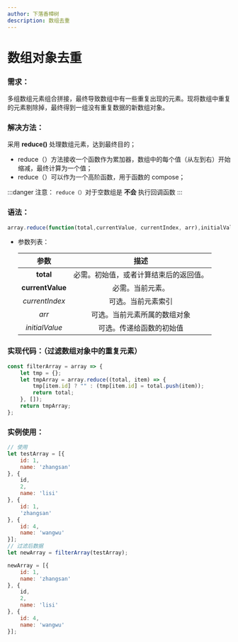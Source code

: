 ```yaml
---
author: 下落香樟树
description: 数组去重
---
```


# 数组对象去重

### 需求：

多组数组元素组合拼接，最终导致数组中有一些重复出现的元素。现将数组中重复的元素剔除掉，最终得到一组没有重复数据的新数组对象。

### 解决方法：

采用 **reduce()** 处理数组元素，达到最终目的；

-   reduce（）方法接收一个函数作为累加器，数组中的每个值（从左到右）开始缩减，最终计算为一个值；
-   reduce（）可以作为一个高阶函数，用于函数的 compose；

:::danger 注意：
`reduce（）`对于空数组是 **不会** 执行回调函数
:::

### 语法：

```js title="代码示例"
array.reduce(function(total,currentValue, currentIndex, arr),initialValue)
```

-   参数列表：

    |       参数       |                  描述                  |
    | :--------------: | :------------------------------------: |
    |    **total**     | 必需。初始值，或者计算结束后的返回值。 |
    | **currentValue** |            必需。当前元素。            |
    |  _currentIndex_  |           可选。当前元素索引           |
    |      _arr_       |      可选。当前元素所属的数组对象      |
    |  _initialValue_  |        可选。传递给函数的初始值        |

### 实现代码：（过滤数组对象中的重复元素）

```javascript title="代码示例"
const filterArray = array => {
	let tmp = {};
	let tmpArray = array.reduce((total, item) => {
		tmp[item.id] ? "" : (tmp[item.id] = total.push(item));
		return total;
	}, []);
	return tmpArray;
};
```

### 实例使用：

```javascript title="代码示例"
// 使用
let testArray = [{
	id: 1,
	name: 'zhangsan'
}, {
	id,
	2,
	name: 'lisi'
}, {
	id: 1,
	'zhangsan'
}, {
	id: 4,
	name: 'wangwu'
}];
// 过滤后数据
let newArray = filterArray(testArray);

newArray = [{
	id: 1,
	name: 'zhangsan'
}, {
	id,
	2,
	name: 'lisi'
}, {
	id: 4,
	name: 'wangwu'
}];
```
